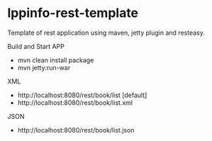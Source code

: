 lppinfo-rest-template
=====================

Template of rest application using maven, jetty plugin and resteasy.

Build and Start APP
- mvn clean install package
- mvn jetty:run-war

XML
- http://localhost:8080/rest/book/list [default]
- http://localhost:8080/rest/book/list.xml

JSON
- http://localhost:8080/rest/book/list.json